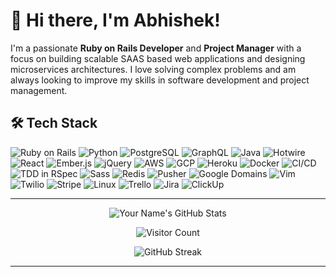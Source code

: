 # 👋 Hi there, I'm Abhishek!

I'm a passionate **Ruby on Rails Developer** and **Project Manager** with a focus on building scalable SAAS based web applications and designing microservices architectures. I love solving complex problems and am always looking to improve my skills in software development and project management.


## 🛠️ Tech Stack

![Ruby on Rails](https://img.shields.io/badge/Ruby_on_Rails-CC0000?style=for-the-badge&logo=ruby-on-rails&logoColor=white)
![Python](https://img.shields.io/badge/Python-3776AB?style=for-the-badge&logo=python&logoColor=white)
![PostgreSQL](https://img.shields.io/badge/PostgreSQL-316192?style=for-the-badge&logo=postgresql&logoColor=white)
![GraphQL](https://img.shields.io/badge/GraphQL-E10098?style=for-the-badge&logo=graphql&logoColor=white)
![Java](https://img.shields.io/badge/Java-007396?style=for-the-badge&logo=java&logoColor=white)
![Hotwire](https://img.shields.io/badge/Hotwire-E34F26?style=for-the-badge&logo=hotwire&logoColor=white)
![React](https://img.shields.io/badge/React-20232A?style=for-the-badge&logo=react&logoColor=61DAFB)
![Ember.js](https://img.shields.io/badge/Ember.js-E04E39?style=for-the-badge&logo=ember.js&logoColor=white)
![jQuery](https://img.shields.io/badge/jQuery-0769AD?style=for-the-badge&logo=jquery&logoColor=white)
![AWS](https://img.shields.io/badge/AWS-232F3E?style=for-the-badge&logo=amazon-aws&logoColor=white)
![GCP](https://img.shields.io/badge/GCP-4285F4?style=for-the-badge&logo=google-cloud&logoColor=white)
![Heroku](https://img.shields.io/badge/Heroku-430098?style=for-the-badge&logo=heroku&logoColor=white)
![Docker](https://img.shields.io/badge/Docker-2496ED?style=for-the-badge&logo=docker&logoColor=white)
![CI/CD](https://img.shields.io/badge/CI/CD-2E8B57?style=for-the-badge&logo=github-actions&logoColor=white)
![TDD in RSpec](https://img.shields.io/badge/TDD_in_RSpec-FF4088?style=for-the-badge&logo=rspec&logoColor=white)
![Sass](https://img.shields.io/badge/Sass-CC6699?style=for-the-badge&logo=sass&logoColor=white)
![Redis](https://img.shields.io/badge/Redis-DC382D?style=for-the-badge&logo=redis&logoColor=white)
![Pusher](https://img.shields.io/badge/Pusher-4EA94B?style=for-the-badge&logo=pusher&logoColor=white)
![Google Domains](https://img.shields.io/badge/Google_Domains-4285F4?style=for-the-badge&logo=google&logoColor=white)
![Vim](https://img.shields.io/badge/Vim-019733?style=for-the-badge&logo=vim&logoColor=white)
![Twilio](https://img.shields.io/badge/Twilio-F22F46?style=for-the-badge&logo=twilio&logoColor=white)
![Stripe](https://img.shields.io/badge/Stripe-008CDD?style=for-the-badge&logo=stripe&logoColor=white)
![Linux](https://img.shields.io/badge/Linux-FCC624?style=for-the-badge&logo=linux&logoColor=black)
![Trello](https://img.shields.io/badge/Trello-0079BF?style=for-the-badge&logo=trello&logoColor=white)
![Jira](https://img.shields.io/badge/Jira-0052CC?style=for-the-badge&logo=jira&logoColor=white)
![ClickUp](https://img.shields.io/badge/ClickUp-7B68EE?style=for-the-badge&logo=clickup&logoColor=white)


---

<div align="center">

  ![Your Name's GitHub Stats](https://github-readme-stats.vercel.app/api?username=aviisekh&show_icons=true&theme=dark)

 <div>
  
 <div align="center">
  
  ![Visitor Count](https://komarev.com/ghpvc/?username=aviisekh&style=flat-square)
  
 </div>
 <div align="center">

   ![GitHub Streak](https://github-readme-streak-stats.herokuapp.com/?user=aviisekh&theme=github-dark&hide_border=true)

 </div> 

 

---
<!--
## ☕ Support

[![Buy Me a Coffee](https://img.shields.io/badge/Buy_Me_a_Coffee-F7DF1E?style=for-the-badge&logo=buy-me-a-coffee&logoColor=black)](https://www.buymeacoffee.com/your-coffee-link)
 --->
 


